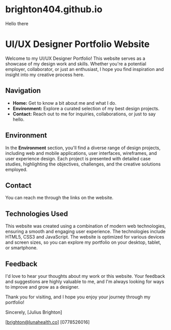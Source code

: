 # brighton404.github.io

Hello there

# UI/UX Designer Portfolio Website

Welcome to my UI/UX Designer Portfolio! This website serves as a showcase of my design work and skills. Whether you're a potential employer, collaborator, or just an enthusiast, I hope you find inspiration and insight into my creative process here. 

## Navigation

- **Home:** Get to know a bit about me and what I do.
- **Environment:** Explore a curated selection of my best design projects.
- **Contact:** Reach out to me for inquiries, collaborations, or just to say hello.

## Environment

In the **Environment** section, you'll find a diverse range of design projects, including web and mobile applications, user interfaces, wireframes, and user experience design. Each project is presented with detailed case studies, highlighting the objectives, challenges, and the creative solutions employed.


## Contact

You can reach me through the links on the website.

## Technologies Used

This website was created using a combination of modern web technologies, ensuring a smooth and engaging user experience. The technologies include HTML5, CSS3 and JavaScript. The website is optimized for various devices and screen sizes, so you can explore my portfolio on your desktop, tablet, or smartphone.

## Feedback

I'd love to hear your thoughts about my work or this website. Your feedback and suggestions are highly valuable to me, and I'm always looking for ways to improve and grow as a designer.

Thank you for visiting, and I hope you enjoy your journey through my portfolio!

Sincerely,
[Julius Brighton]

[brighton@lunahealth.co]
[0778526016]